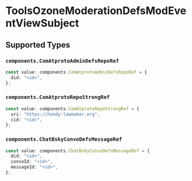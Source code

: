 # ToolsOzoneModerationDefsModEventViewSubject


## Supported Types

### `components.ComAtprotoAdminDefsRepoRef`

```typescript
const value: components.ComAtprotoAdminDefsRepoRef = {
  did: "<id>",
};
```

### `components.ComAtprotoRepoStrongRef`

```typescript
const value: components.ComAtprotoRepoStrongRef = {
  uri: "https://handy-lawmaker.org",
  cid: "<id>",
};
```

### `components.ChatBskyConvoDefsMessageRef`

```typescript
const value: components.ChatBskyConvoDefsMessageRef = {
  did: "<id>",
  convoId: "<id>",
  messageId: "<id>",
};
```

